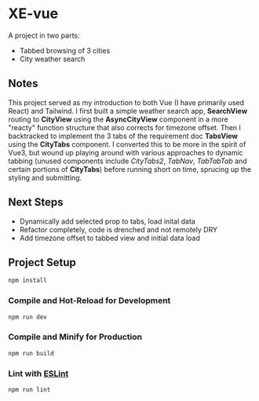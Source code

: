 # XE-vue

A project in two parts:
- Tabbed browsing of 3 cities
- City weather search

## Notes
This project served as my introduction to both Vue (I have primarily used React) and Tailwind. I first built a simple weather search app, __SearchView__ routing to __CityView__ using the __AsyncCityView__ component in a more "reacty" function structure that also corrects for timezone offset. Then I backtracked to implement the 3 tabs of the requirement doc __TabsView__ using the __CityTabs__ component. I converted this to be more in the spirit of Vue3, but wound up playing around with various approaches to dynamic tabbing (unused components include _CityTabs2_, _TabNav_, _TabTabTab_ and certain portions of __CityTabs__) before running short on time, sprucing up the styling and submitting.

## Next Steps
- Dynamically add selected prop to tabs, load inital data
- Refactor completely, code is drenched and not remotely DRY
- Add timezone offset to tabbed view and initial data load

## Project Setup

```sh
npm install
```

### Compile and Hot-Reload for Development

```sh
npm run dev
```

### Compile and Minify for Production

```sh
npm run build
```

### Lint with [ESLint](https://eslint.org/)

```sh
npm run lint
```
